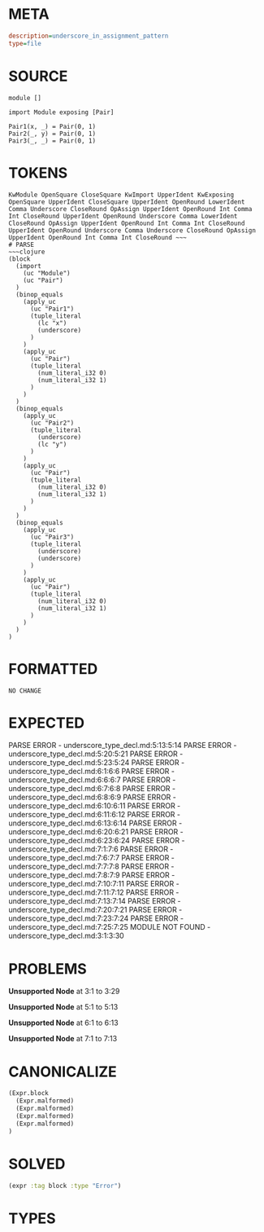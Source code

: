 # META
~~~ini
description=underscore_in_assignment_pattern
type=file
~~~
# SOURCE
~~~roc
module []

import Module exposing [Pair]

Pair1(x, _) = Pair(0, 1)
Pair2(_, y) = Pair(0, 1)
Pair3(_, _) = Pair(0, 1)
~~~
# TOKENS
~~~text
KwModule OpenSquare CloseSquare KwImport UpperIdent KwExposing OpenSquare UpperIdent CloseSquare UpperIdent OpenRound LowerIdent Comma Underscore CloseRound OpAssign UpperIdent OpenRound Int Comma Int CloseRound UpperIdent OpenRound Underscore Comma LowerIdent CloseRound OpAssign UpperIdent OpenRound Int Comma Int CloseRound UpperIdent OpenRound Underscore Comma Underscore CloseRound OpAssign UpperIdent OpenRound Int Comma Int CloseRound ~~~
# PARSE
~~~clojure
(block
  (import
    (uc "Module")
    (uc "Pair")
  )
  (binop_equals
    (apply_uc
      (uc "Pair1")
      (tuple_literal
        (lc "x")
        (underscore)
      )
    )
    (apply_uc
      (uc "Pair")
      (tuple_literal
        (num_literal_i32 0)
        (num_literal_i32 1)
      )
    )
  )
  (binop_equals
    (apply_uc
      (uc "Pair2")
      (tuple_literal
        (underscore)
        (lc "y")
      )
    )
    (apply_uc
      (uc "Pair")
      (tuple_literal
        (num_literal_i32 0)
        (num_literal_i32 1)
      )
    )
  )
  (binop_equals
    (apply_uc
      (uc "Pair3")
      (tuple_literal
        (underscore)
        (underscore)
      )
    )
    (apply_uc
      (uc "Pair")
      (tuple_literal
        (num_literal_i32 0)
        (num_literal_i32 1)
      )
    )
  )
)
~~~
# FORMATTED
~~~roc
NO CHANGE
~~~
# EXPECTED
PARSE ERROR - underscore_type_decl.md:5:13:5:14
PARSE ERROR - underscore_type_decl.md:5:20:5:21
PARSE ERROR - underscore_type_decl.md:5:23:5:24
PARSE ERROR - underscore_type_decl.md:6:1:6:6
PARSE ERROR - underscore_type_decl.md:6:6:6:7
PARSE ERROR - underscore_type_decl.md:6:7:6:8
PARSE ERROR - underscore_type_decl.md:6:8:6:9
PARSE ERROR - underscore_type_decl.md:6:10:6:11
PARSE ERROR - underscore_type_decl.md:6:11:6:12
PARSE ERROR - underscore_type_decl.md:6:13:6:14
PARSE ERROR - underscore_type_decl.md:6:20:6:21
PARSE ERROR - underscore_type_decl.md:6:23:6:24
PARSE ERROR - underscore_type_decl.md:7:1:7:6
PARSE ERROR - underscore_type_decl.md:7:6:7:7
PARSE ERROR - underscore_type_decl.md:7:7:7:8
PARSE ERROR - underscore_type_decl.md:7:8:7:9
PARSE ERROR - underscore_type_decl.md:7:10:7:11
PARSE ERROR - underscore_type_decl.md:7:11:7:12
PARSE ERROR - underscore_type_decl.md:7:13:7:14
PARSE ERROR - underscore_type_decl.md:7:20:7:21
PARSE ERROR - underscore_type_decl.md:7:23:7:24
PARSE ERROR - underscore_type_decl.md:7:25:7:25
MODULE NOT FOUND - underscore_type_decl.md:3:1:3:30
# PROBLEMS
**Unsupported Node**
at 3:1 to 3:29

**Unsupported Node**
at 5:1 to 5:13

**Unsupported Node**
at 6:1 to 6:13

**Unsupported Node**
at 7:1 to 7:13

# CANONICALIZE
~~~clojure
(Expr.block
  (Expr.malformed)
  (Expr.malformed)
  (Expr.malformed)
  (Expr.malformed)
)
~~~
# SOLVED
~~~clojure
(expr :tag block :type "Error")
~~~
# TYPES
~~~roc
~~~
